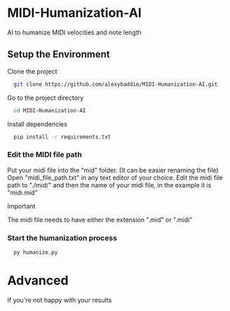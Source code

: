 # MIDI-Humanization-AI
AI to humanize MIDI velocities and note length

## Setup the Environment

Clone the project

```bash
  git clone https://github.com/alexybaddie/MIDI-Humanization-AI.git
```

Go to the project directory

```bash
  cd MIDI-Humanization-AI
```

Install dependencies

```bash
  pip install -r requirements.txt
```

### Edit the MIDI file path

Put your midi file into the "mid" folder. (It can be easier renaming the file)
Open "midi_file_path.txt" in any text editor of your choice.
Edit the midi file path to "./mid/" and then the name of your midi file, in the example it is "midi.mid"

> [!IMPORTANT]
> The midi file needs to have either the extension ".mid" or ".midi"

### Start the humanization process

```bash
  py humanize.py
```

# Advanced

If you're not happy with your results
